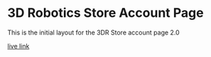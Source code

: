 # 3D Robotics Store Account Page
This is the initial layout for the 3DR Store account page 2.0

[live link](http://kaitlynhova.github.io/3drstore-accountpage/)
